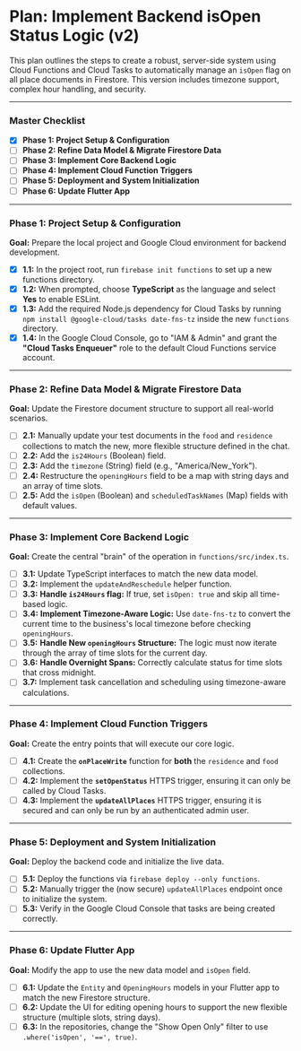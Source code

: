 # Plan: Implement Backend isOpen Status Logic (v2)

This plan outlines the steps to create a robust, server-side system using Cloud Functions and Cloud Tasks to automatically manage an `isOpen` flag on all place documents in Firestore. This version includes timezone support, complex hour handling, and security.

---

### Master Checklist

- [x] **Phase 1: Project Setup & Configuration**
- [ ] **Phase 2: Refine Data Model & Migrate Firestore Data**
- [ ] **Phase 3: Implement Core Backend Logic**
- [ ] **Phase 4: Implement Cloud Function Triggers**
- [ ] **Phase 5: Deployment and System Initialization**
- [ ] **Phase 6: Update Flutter App**

---

### Phase 1: Project Setup & Configuration

**Goal:** Prepare the local project and Google Cloud environment for backend development.

- [x] **1.1:** In the project root, run `firebase init functions` to set up a new functions directory.
- [x] **1.2:** When prompted, choose **TypeScript** as the language and select **Yes** to enable ESLint.
- [x] **1.3:** Add the required Node.js dependency for Cloud Tasks by running `npm install @google-cloud/tasks date-fns-tz` inside the new `functions` directory.
- [x] **1.4:** In the Google Cloud Console, go to "IAM & Admin" and grant the **"Cloud Tasks Enqueuer"** role to the default Cloud Functions service account.

---

### Phase 2: Refine Data Model & Migrate Firestore Data

**Goal:** Update the Firestore document structure to support all real-world scenarios.

- [ ] **2.1:** Manually update your test documents in the `food` and `residence` collections to match the new, more flexible structure defined in the chat.
- [ ] **2.2:** Add the `is24Hours` (Boolean) field.
- [ ] **2.3:** Add the `timezone` (String) field (e.g., "America/New_York").
- [ ] **2.4:** Restructure the `openingHours` field to be a map with string days and an array of time slots.
- [ ] **2.5:** Add the `isOpen` (Boolean) and `scheduledTaskNames` (Map) fields with default values.

---

### Phase 3: Implement Core Backend Logic

**Goal:** Create the central "brain" of the operation in `functions/src/index.ts`.

- [ ] **3.1:** Update TypeScript interfaces to match the new data model.
- [ ] **3.2:** Implement the `updateAndReschedule` helper function.
- [ ] **3.3:** **Handle `is24Hours` flag:** If true, set `isOpen: true` and skip all time-based logic.
- [ ] **3.4:** **Implement Timezone-Aware Logic:** Use `date-fns-tz` to convert the current time to the business's local timezone before checking `openingHours`.
- [ ] **3.5:** **Handle New `openingHours` Structure:** The logic must now iterate through the array of time slots for the current day.
- [ ] **3.6:** **Handle Overnight Spans:** Correctly calculate status for time slots that cross midnight.
- [ ] **3.7:** Implement task cancellation and scheduling using timezone-aware calculations.

---

### Phase 4: Implement Cloud Function Triggers

**Goal:** Create the entry points that will execute our core logic.

- [ ] **4.1:** Create the **`onPlaceWrite`** function for **both** the `residence` and `food` collections.
- [ ] **4.2:** Implement the **`setOpenStatus`** HTTPS trigger, ensuring it can only be called by Cloud Tasks.
- [ ] **4.3:** Implement the **`updateAllPlaces`** HTTPS trigger, ensuring it is secured and can only be run by an authenticated admin user.

---

### Phase 5: Deployment and System Initialization

**Goal:** Deploy the backend code and initialize the live data.

- [ ] **5.1:** Deploy the functions via `firebase deploy --only functions`.
- [ ] **5.2:** Manually trigger the (now secure) `updateAllPlaces` endpoint once to initialize the system.
- [ ] **5.3:** Verify in the Google Cloud Console that tasks are being created correctly.

---

### Phase 6: Update Flutter App

**Goal:** Modify the app to use the new data model and `isOpen` field.

- [ ] **6.1:** Update the `Entity` and `OpeningHours` models in your Flutter app to match the new Firestore structure.
- [ ] **6.2:** Update the UI for editing opening hours to support the new flexible structure (multiple slots, string days).
- [ ] **6.3:** In the repositories, change the "Show Open Only" filter to use `.where('isOpen', '==', true)`.